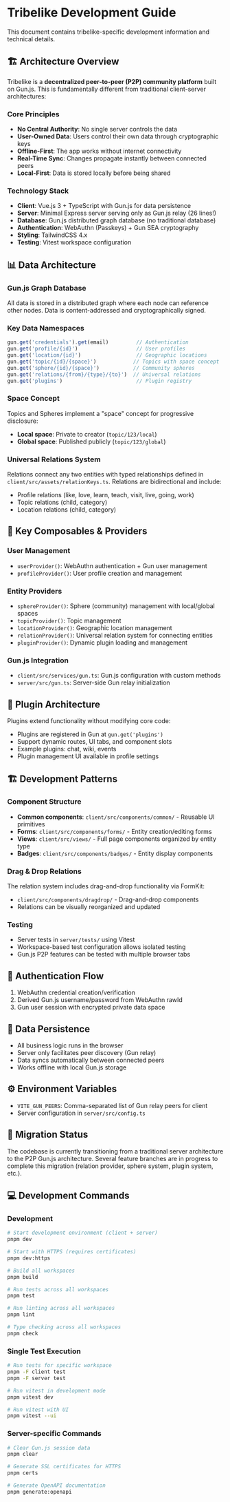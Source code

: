 # Tribelike Development Guide

This document contains tribelike-specific development information and technical details.

## 🏗️ Architecture Overview

Tribelike is a **decentralized peer-to-peer (P2P) community platform** built on Gun.js. This is fundamentally different from traditional client-server architectures:

### Core Principles
- **No Central Authority**: No single server controls the data
- **User-Owned Data**: Users control their own data through cryptographic keys  
- **Offline-First**: The app works without internet connectivity
- **Real-Time Sync**: Changes propagate instantly between connected peers
- **Local-First**: Data is stored locally before being shared

### Technology Stack
- **Client**: Vue.js 3 + TypeScript with Gun.js for data persistence
- **Server**: Minimal Express server serving only as Gun.js relay (26 lines!)
- **Database**: Gun.js distributed graph database (no traditional database)
- **Authentication**: WebAuthn (Passkeys) + Gun SEA cryptography
- **Styling**: TailwindCSS 4.x
- **Testing**: Vitest workspace configuration

## 📊 Data Architecture

### Gun.js Graph Database
All data is stored in a distributed graph where each node can reference other nodes. Data is content-addressed and cryptographically signed.

### Key Data Namespaces
```javascript
gun.get('credentials').get(email)         // Authentication
gun.get('profile/{id}')                   // User profiles  
gun.get('location/{id}')                  // Geographic locations
gun.get('topic/{id}/{space}')            // Topics with space concept
gun.get('sphere/{id}/{space}')           // Community spheres
gun.get('relations/{from}/{type}/{to}')  // Universal relations
gun.get('plugins')                        // Plugin registry
```

### Space Concept
Topics and Spheres implement a "space" concept for progressive disclosure:
- **Local space**: Private to creator (`topic/123/local`)
- **Global space**: Published publicly (`topic/123/global`)

### Universal Relations System
Relations connect any two entities with typed relationships defined in `client/src/assets/relationKeys.ts`. Relations are bidirectional and include:
- Profile relations (like, love, learn, teach, visit, live, going, work)
- Topic relations (child, category)
- Location relations (child, category)

## 🔧 Key Composables & Providers

### User Management
- `userProvider()`: WebAuthn authentication + Gun user management
- `profileProvider()`: User profile creation and management

### Entity Providers  
- `sphereProvider()`: Sphere (community) management with local/global spaces
- `topicProvider()`: Topic management 
- `locationProvider()`: Geographic location management
- `relationProvider()`: Universal relation system for connecting entities
- `pluginProvider()`: Dynamic plugin loading and management

### Gun.js Integration
- `client/src/services/gun.ts`: Gun.js configuration with custom methods
- `server/src/gun.ts`: Server-side Gun relay initialization

## 🔌 Plugin Architecture

Plugins extend functionality without modifying core code:
- Plugins are registered in Gun at `gun.get('plugins')`
- Support dynamic routes, UI tabs, and component slots
- Example plugins: chat, wiki, events
- Plugin management UI available in profile settings

## 🏗️ Development Patterns

### Component Structure
- **Common components**: `client/src/components/common/` - Reusable UI primitives
- **Forms**: `client/src/components/forms/` - Entity creation/editing forms  
- **Views**: `client/src/views/` - Full page components organized by entity type
- **Badges**: `client/src/components/badges/` - Entity display components

### Drag & Drop Relations
The relation system includes drag-and-drop functionality via FormKit:
- `client/src/components/dragdrop/` - Drag-and-drop components
- Relations can be visually reorganized and updated

### Testing
- Server tests in `server/tests/` using Vitest
- Workspace-based test configuration allows isolated testing
- Gun.js P2P features can be tested with multiple browser tabs

## 🔐 Authentication Flow

1. WebAuthn credential creation/verification
2. Derived Gun.js username/password from WebAuthn rawId
3. Gun user session with encrypted private data space

## 💾 Data Persistence  

- All business logic runs in the browser
- Server only facilitates peer discovery (Gun relay)
- Data syncs automatically between connected peers
- Works offline with local Gun.js storage

## ⚙️ Environment Variables

- `VITE_GUN_PEERS`: Comma-separated list of Gun relay peers for client
- Server configuration in `server/src/config.ts`

## 🚧 Migration Status

The codebase is currently transitioning from a traditional server architecture to the P2P Gun.js architecture. Several feature branches are in progress to complete this migration (relation provider, sphere system, plugin system, etc.).

## 💻 Development Commands

### Development
```bash
# Start development environment (client + server)
pnpm dev

# Start with HTTPS (requires certificates)
pnpm dev:https

# Build all workspaces
pnpm build

# Run tests across all workspaces
pnpm test

# Run linting across all workspaces
pnpm lint

# Type checking across all workspaces  
pnpm check
```

### Single Test Execution
```bash
# Run tests for specific workspace
pnpm -F client test
pnpm -F server test

# Run vitest in development mode
pnpm vitest dev

# Run vitest with UI
pnpm vitest --ui
```

### Server-specific Commands
```bash
# Clear Gun.js session data
pnpm clear

# Generate SSL certificates for HTTPS
pnpm certs

# Generate OpenAPI documentation
pnpm generate:openapi
```